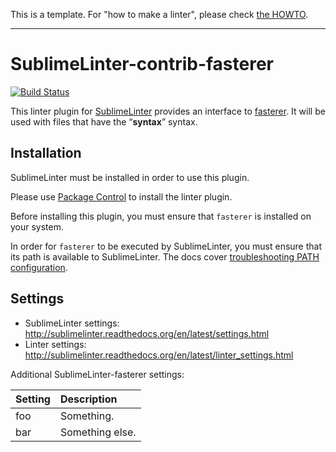 This is a template. For "how to make a linter", please check [the HOWTO](HOWTO.md).

-----------------------------------------------------------------

SublimeLinter-contrib-fasterer
================================

[![Build Status](https://travis-ci.org/SublimeLinter/SublimeLinter-contrib-fasterer.svg?branch=master)](https://travis-ci.org/SublimeLinter/SublimeLinter-contrib-fasterer)

This linter plugin for [SublimeLinter](https://github.com/SublimeLinter/SublimeLinter) provides an interface to [fasterer](__linter_homepage__). It will be used with files that have the “__syntax__” syntax.

## Installation
SublimeLinter must be installed in order to use this plugin.

Please use [Package Control](https://packagecontrol.io) to install the linter plugin.

Before installing this plugin, you must ensure that `fasterer` is installed on your system.

In order for `fasterer` to be executed by SublimeLinter, you must ensure that its path is available to SublimeLinter. The docs cover [troubleshooting PATH configuration](http://sublimelinter.readthedocs.io/en/latest/troubleshooting.html#finding-a-linter-executable).

## Settings
- SublimeLinter settings: http://sublimelinter.readthedocs.org/en/latest/settings.html
- Linter settings: http://sublimelinter.readthedocs.org/en/latest/linter_settings.html

Additional SublimeLinter-fasterer settings:

|Setting|Description    |
|:------|:--------------|
|foo    |Something.     |
|bar    |Something else.|
